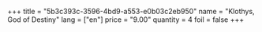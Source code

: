 +++
title = "5b3c393c-3596-4bd9-a553-e0b03c2eb950"
name = "Klothys, God of Destiny"
lang = ["en"]
price = "9.00"
quantity = 4
foil = false
+++
